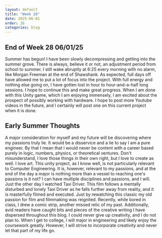 ```yaml
---
layout: default
title: "Week 28"
date: 2025-06-01
order: 26
categories: blog
---
```


## End of Week 28 06/01/25
Summer has begun! I have been slowly decompressing and getting into the summer grove. There is always, believe it or not, an adjustment period from school to summer. I still wake abruptly at 6:25 every morning with no alarm, like Morgan Freeman at the end of Shawshank. As expected, full days off have allowed me to put a lot of focus into the project. With full energy and nothing else going on, I have gotten lost in hour to hour-and-a-half long sessions. I hope to continue this and make great progress. When I am done with this Unity game, which I am enjoying immensely, I am excited about the prospect of possibly working with hardware. I hope to post more Youtube videos in the future, and I certainly will post one on this current project when it is done. 

## Early Summer Thoughts
A major consideration for myself and my future will be discovering where my passions truly lie. It would be a disservice and a lie to say I am a pure engineer. By that I mean that I would never be content with a career based purely in logic, numbers, physics, or theoretical ventures. Don't misunderstand, I love those things in their own right, but I love to create as well. I love art. This unity project, as I know well, is not particularly relevant to Computer Engineering. It is, however, relevant to my passions, and at the end of the day a major is nothing more than a vessel to reaching one's passions is it not? I can have multiple disciplines and passions, and I will. Just the other day I watched Taxi Driver. This film follows a mentally disturbed and lonely Taxi Driver as he falls further away from reality, and it is masterfully filmed and executed. Just by rewatching this classic my old passion for film and filmmaking was reignited. Recently, while bored in class, I drew a comic strip, another missed relic of my past. Additionally, avid readers have caught bits and pieces of the creative writing I have dispersed throughout this blog. I could never give up creativity, and I do not plan to. When I get to college, I will major in engineering and likely enjoy the coursework greatly. However, I will strive to incorporate creativity and never let that part of my life go. 
